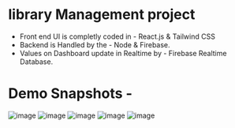 # library Management project
- Front end UI is completly coded in - React.js & Tailwind CSS
- Backend is Handled by the - Node & Firebase.
- Values on Dashboard update in Realtime by  - Firebase Realtime Database.

# Demo Snapshots - 

![image](https://github.com/ashu-sh/react-library-management/assets/102554445/d93b285f-376b-4cb0-9c4c-4b0f68355313)
![image](https://github.com/ashu-sh/react-library-management/assets/102554445/fb31bc60-3304-4f05-8512-25917ab99899)
![image](https://github.com/ashu-sh/react-library-management/assets/102554445/621086e1-270b-47c7-bb62-8154ec4c4e18)
![image](https://github.com/ashu-sh/react-library-management/assets/102554445/d66b7999-062a-407c-89f2-c3d6ad6946df)
![image](https://github.com/ashu-sh/react-library-management/assets/102554445/72576985-38e6-467e-a5d7-22997e912ee7)






